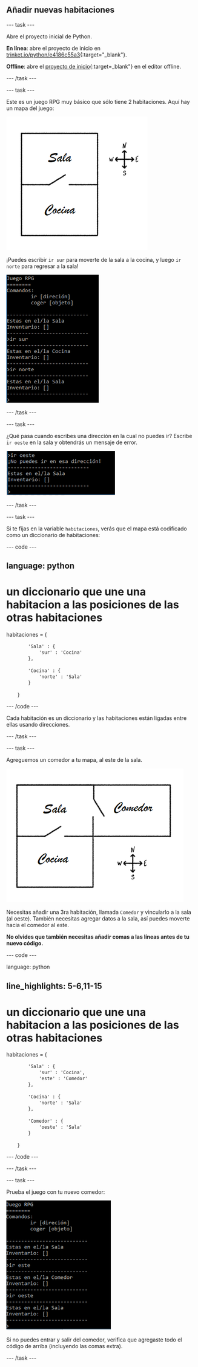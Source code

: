 ## Añadir nuevas habitaciones

--- task ---

Abre el proyecto inicial de Python.

**En línea**: abre el proyecto de inicio en [trinket.io/python/e4186c55a3](https://trinket.io/python/e4186c55a3){:target="_blank"}.

**Offline**: abre el [proyecto de inicio](http://rpf.io/p/es-ES/rpg-go){:target=_blank"} en el editor offline.

--- /task ---

--- task ---

Este es un juego RPG muy básico que sólo tiene 2 habitaciones. Aquí hay un mapa del juego:

![captura de pantalla](images/rpg-map1.png)

¡Puedes escribir `ir sur` para moverte de la sala a la cocina, y luego `ir norte` para regresar a la sala!

![captura de pantalla](images/rpg-controls.png)

--- /task ---

--- task ---

¿Qué pasa cuando escribes una dirección en la cual no puedes ir? Escribe `ir oeste` en la sala y obtendrás un mensaje de error.

![captura de pantalla](images/rpg-error.png)

--- /task ---

--- task ---

Si te fijas en la variable `habitaciones`, verás que el mapa está codificado como un diccionario de habitaciones:

--- code ---

## language: python

# un diccionario que une una habitacion a las posiciones de las otras habitaciones

habitaciones = {

            'Sala' : {
                'sur' : 'Cocina'
            },
    
            'Cocina' : {
                'norte' : 'Sala'
            }
    
        }
    

--- /code ---

Cada habitación es un diccionario y las habitaciones están ligadas entre ellas usando direcciones.

--- /task ---

--- task ---

Agreguemos un comedor a tu mapa, al este de la sala.

![captura de pantalla](images/rpg-dining.png)

Necesitas añadir una 3ra habitación, llamada `Comedor` y vincularlo a la sala (al oeste). También necesitas agregar datos a la sala, así puedes moverte hacia el comedor al este.

**No olvides que también necesitas añadir comas a las líneas antes de tu nuevo código.**

--- code ---

language: python

## line_highlights: 5-6,11-15

# un diccionario que une una habitacion a las posiciones de las otras habitaciones

habitaciones = {

            'Sala' : {
                'sur' : 'Cocina',
                'este' : 'Comedor'
            },
    
            'Cocina' : {
                'norte' : 'Sala'
            },
    
            'Comedor' : {
                'oeste' : 'Sala'
            }
    
        }
    

--- /code ---

--- /task ---

--- task ---

Prueba el juego con tu nuevo comedor:

![captura de pantalla](images/rpg-dining-test.png)

Si no puedes entrar y salir del comedor, verifica que agregaste todo el código de arriba (incluyendo las comas extra).

--- /task ---